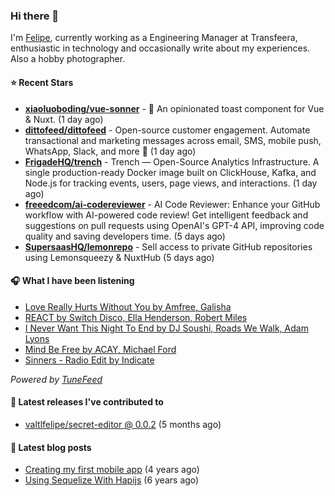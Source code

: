 ### Hi there 👋

I'm [Felipe](https://felipevm.com), currently working as a Engineering Manager at Transfeera, enthusiastic in technology and occasionally write about my experiences. Also a hobby photographer.

#### ⭐ Recent Stars
- **[xiaoluoboding/vue-sonner](https://github.com/xiaoluoboding/vue-sonner)** - 🔔 An opinionated toast component for Vue &amp; Nuxt. (1 day ago)
- **[dittofeed/dittofeed](https://github.com/dittofeed/dittofeed)** - Open-source customer engagement. Automate transactional and marketing messages across email, SMS, mobile push, WhatsApp, Slack, and more 📨 (1 day ago)
- **[FrigadeHQ/trench](https://github.com/FrigadeHQ/trench)** - Trench — Open-Source Analytics Infrastructure. A single production-ready Docker image built on ClickHouse, Kafka, and Node.js for tracking events, users, page views, and interactions. (1 day ago)
- **[freeedcom/ai-codereviewer](https://github.com/freeedcom/ai-codereviewer)** - AI Code Reviewer: Enhance your GitHub workflow with AI-powered code review! Get intelligent feedback and suggestions on pull requests using OpenAI&#39;s GPT-4 API, improving code quality and saving developers time. (5 days ago)
- **[SupersaasHQ/lemonrepo](https://github.com/SupersaasHQ/lemonrepo)** - Sell access to private GitHub repositories using Lemonsqueezy &amp; NuxtHub (5 days ago)

#### 🎧 What I have been listening
- [Love Really Hurts Without You by Amfree, Galisha](https://open.spotify.com/track/2DMSC8XDbOoWERVCZblcCC)
- [REACT by Switch Disco, Ella Henderson, Robert Miles](https://open.spotify.com/track/1UPHCP5YeVfele4DMbdGyi)
- [I Never Want This Night To End by DJ Soushi, Roads We Walk, Adam Lyons](https://open.spotify.com/track/62K37H1YxhnTJNnESzKoRW)
- [Mind Be Free by ACAY, Michael Ford](https://open.spotify.com/track/5Mud6JOs11M9mzxBz9VoLG)
- [Sinners - Radio Edit by Indicate](https://open.spotify.com/track/1Kfb0LTK1HAVlXZbP6VKti)

_Powered by [TuneFeed](https://tunefeed.app?ref=valtlfelipe-gh-profile)_ 

#### 🚀 Latest releases I've contributed to


- [valtlfelipe/secret-editor @ 0.0.2](https://github.com/valtlfelipe/secret-editor/releases/tag/0.0.2) (5 months ago)

#### 📄 Latest blog posts
- [Creating my first mobile app](https://felipevm.com/posts/creating-my-first-mobile-app/) (4 years ago)
- [Using Sequelize With Hapijs](https://felipevm.com/posts/using-sequelize-with-hapijs/) (6 years ago)
